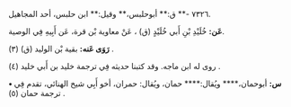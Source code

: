 ٧٣٢٦ -** ق:** أبوحلبس،** وقيل:** ابن حلبس، أحد المجاهيل.

**عَن:** خُلَيْدِ بْنِ أَبي خُلَيْدٍ (ق) ، عَنْ معاوية بْن قرة، عَن أَبِيهِ فِي الوصية.

**رَوَى عَنه:** بقية بْن الوليد (ق) (٣) .

روى له ابن ماجه. وقد كتبنا حديثه فِي ترجمة خليد بن أَبي خليد (٤) .

**• س:** أبوحمان،**** ويُقال:**** حمان، ويُقال: حمران، أخو أَبِي شيخ الهنائي، تقدم فِي ترجمة حمان (٥) .
